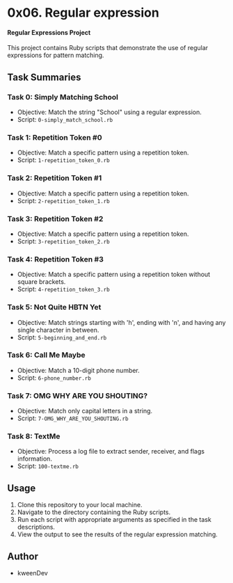 # 0x06. Regular expression
#### Regular Expressions Project

This project contains Ruby scripts that demonstrate the use of regular expressions for pattern matching.

## Task Summaries

### Task 0: Simply Matching School
- Objective: Match the string "School" using a regular expression.
- Script: `0-simply_match_school.rb`

### Task 1: Repetition Token #0
- Objective: Match a specific pattern using a repetition token.
- Script: `1-repetition_token_0.rb`

### Task 2: Repetition Token #1
- Objective: Match a specific pattern using a repetition token.
- Script: `2-repetition_token_1.rb`

### Task 3: Repetition Token #2
- Objective: Match a specific pattern using a repetition token.
- Script: `3-repetition_token_2.rb`

### Task 4: Repetition Token #3
- Objective: Match a specific pattern using a repetition token without square brackets.
- Script: `4-repetition_token_3.rb`

### Task 5: Not Quite HBTN Yet
- Objective: Match strings starting with 'h', ending with 'n', and having any single character in between.
- Script: `5-beginning_and_end.rb`

### Task 6: Call Me Maybe
- Objective: Match a 10-digit phone number.
- Script: `6-phone_number.rb`

### Task 7: OMG WHY ARE YOU SHOUTING?
- Objective: Match only capital letters in a string.
- Script: `7-OMG_WHY_ARE_YOU_SHOUTING.rb`

### Task 8: TextMe
- Objective: Process a log file to extract sender, receiver, and flags information.
- Script: `100-textme.rb`

## Usage
1. Clone this repository to your local machine.
2. Navigate to the directory containing the Ruby scripts.
3. Run each script with appropriate arguments as specified in the task descriptions.
4. View the output to see the results of the regular expression matching.

## Author
- kweenDev
